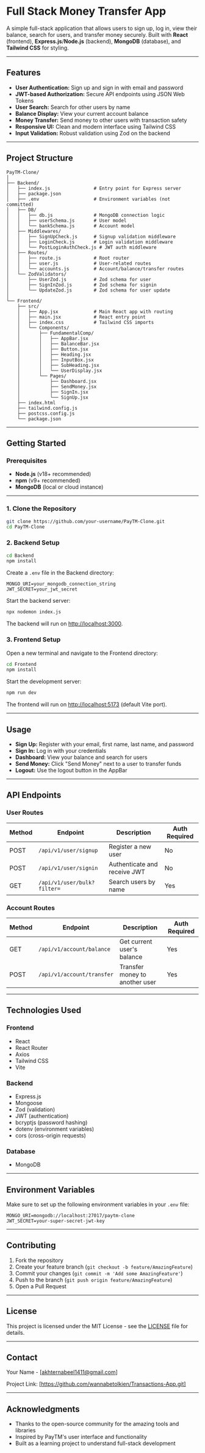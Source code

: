 # **Full Stack Money Transfer App**

A simple full-stack application that allows users to sign up, log in, view their balance, search for users, and transfer money securely. Built with **React** (frontend), **Express.js**/**Node.js** (backend), **MongoDB** (database), and **Tailwind CSS** for styling.

---

## **Features**

- **User Authentication:** Sign up and sign in with email and password
- **JWT-based Authorization:** Secure API endpoints using JSON Web Tokens
- **User Search:** Search for other users by name
- **Balance Display:** View your current account balance
- **Money Transfer:** Send money to other users with transaction safety
- **Responsive UI:** Clean and modern interface using Tailwind CSS
- **Input Validation:** Robust validation using Zod on the backend

---

## **Project Structure**

```
PayTM-Clone/
│
├── Backend/
│   ├── index.js                # Entry point for Express server
│   ├── package.json
│   ├── .env                    # Environment variables (not committed)
│   ├── DB/
│   │   ├── db.js               # MongoDB connection logic
│   │   ├── userSchema.js       # User model
│   │   └── bankSchema.js       # Account model
│   ├── Middlewares/
│   │   ├── SignUpCheck.js      # Signup validation middleware
│   │   ├── LoginCheck.js       # Login validation middleware
│   │   └── PostLoginAuthCheck.js # JWT auth middleware
│   ├── Routes/
│   │   ├── route.js            # Root router
│   │   ├── user.js             # User-related routes
│   │   └── accounts.js         # Account/balance/transfer routes
│   └── ZodValidators/
│       ├── UserZod.js          # Zod schema for user
│       ├── SignInZod.js        # Zod schema for signin
│       └── UpdateZod.js        # Zod schema for user update
│
└── Frontend/
    ├── src/
    │   ├── App.jsx             # Main React app with routing
    │   ├── main.jsx            # React entry point
    │   ├── index.css           # Tailwind CSS imports
    │   └── Components/
    │       ├── FundamentalComp/
    │       │   ├── AppBar.jsx
    │       │   ├── BalanceBar.jsx
    │       │   ├── Button.jsx
    │       │   ├── Heading.jsx
    │       │   ├── InputBox.jsx
    │       │   ├── SubHeading.jsx
    │       │   └── UserDisplay.jsx
    │       └── Pages/
    │           ├── Dashboard.jsx
    │           ├── SendMoney.jsx
    │           ├── SignIn.jsx
    │           └── SignUp.jsx
    ├── index.html
    ├── tailwind.config.js
    ├── postcss.config.js
    └── package.json
```

---

## **Getting Started**

### **Prerequisites**

- **Node.js** (v18+ recommended)
- **npm** (v9+ recommended)
- **MongoDB** (local or cloud instance)

---

### **1. Clone the Repository**

```bash
git clone https://github.com/your-username/PayTM-Clone.git
cd PayTM-Clone
```

### **2. Backend Setup**

```bash
cd Backend
npm install
```

Create a `.env` file in the Backend directory:

```env
MONGO_URI=your_mongodb_connection_string
JWT_SECRET=your_jwt_secret
```

Start the backend server:

```bash
npx nodemon index.js
```

The backend will run on [http://localhost:3000](http://localhost:3000).

### **3. Frontend Setup**

Open a new terminal and navigate to the Frontend directory:

```bash
cd Frontend
npm install
```

Start the development server:

```bash
npm run dev
```

The frontend will run on [http://localhost:5173](http://localhost:5173) (default Vite port).

---

## **Usage**

- **Sign Up:** Register with your email, first name, last name, and password
- **Sign In:** Log in with your credentials
- **Dashboard:** View your balance and search for users
- **Send Money:** Click "Send Money" next to a user to transfer funds
- **Logout:** Use the logout button in the AppBar

---

## **API Endpoints**

### **User Routes**

| Method | Endpoint | Description | Auth Required |
|--------|----------|-------------|---------------|
| POST | `/api/v1/user/signup` | Register a new user | No |
| POST | `/api/v1/user/signin` | Authenticate and receive JWT | No |
| GET | `/api/v1/user/bulk?filter=` | Search users by name | Yes |

### **Account Routes**

| Method | Endpoint | Description | Auth Required |
|--------|----------|-------------|---------------|
| GET | `/api/v1/account/balance` | Get current user's balance | Yes |
| POST | `/api/v1/account/transfer` | Transfer money to another user | Yes |

---

## **Technologies Used**

### **Frontend**
- React
- React Router
- Axios
- Tailwind CSS
- Vite

### **Backend**
- Express.js
- Mongoose
- Zod (validation)
- JWT (authentication)
- bcryptjs (password hashing)
- dotenv (environment variables)
- cors (cross-origin requests)

### **Database**
- MongoDB

---

## **Environment Variables**

Make sure to set up the following environment variables in your `.env` file:

```env
MONGO_URI=mongodb://localhost:27017/paytm-clone
JWT_SECRET=your-super-secret-jwt-key
```

---

## **Contributing**

1. Fork the repository
2. Create your feature branch (`git checkout -b feature/AmazingFeature`)
3. Commit your changes (`git commit -m 'Add some AmazingFeature'`)
4. Push to the branch (`git push origin feature/AmazingFeature`)
5. Open a Pull Request

---

## **License**

This project is licensed under the MIT License - see the [LICENSE](LICENSE) file for details.

---

## **Contact**

Your Name - [akhternabeel1411@gmail.com]

Project Link: [https://github.com/wannabetolkien/Transactions-App.git]

---

## **Acknowledgments**

- Thanks to the open-source community for the amazing tools and libraries
- Inspired by PayTM's user interface and functionality
- Built as a learning project to understand full-stack development
